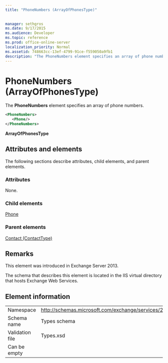 ```yaml
---
title: "PhoneNumbers (ArrayOfPhonesType)"
 
 
manager: sethgros
ms.date: 9/17/2015
ms.audience: Developer
ms.topic: reference
ms.prod: office-online-server
localization_priority: Normal
ms.assetid: 748663cc-13ef-4799-91ce-f559050a9fb1
description: "The PhoneNumbers element specifies an array of phone numbers."
---
```


# PhoneNumbers (ArrayOfPhonesType)

The **PhoneNumbers** element specifies an array of phone numbers. 
  
```XML
<PhoneNumbers>
   <Phone/>
</PhoneNumbers>
```

 **ArrayOfPhonesType**
## Attributes and elements

The following sections describe attributes, child elements, and parent elements.
  
### Attributes

None.
  
### Child elements

[Phone](phone.md)
  
### Parent elements

[Contact (ContactType)](contact-contacttype.md)
  
## Remarks

This element was introduced in Exchange Server 2013.
  
The schema that describes this element is located in the IIS virtual directory that hosts Exchange Web Services.
  
## Element information

|||
|:-----|:-----|
|Namespace  <br/> |http://schemas.microsoft.com/exchange/services/2006/types  <br/> |
|Schema name  <br/> |Types schema  <br/> |
|Validation file  <br/> |Types.xsd  <br/> |
|Can be empty  <br/> ||
   

